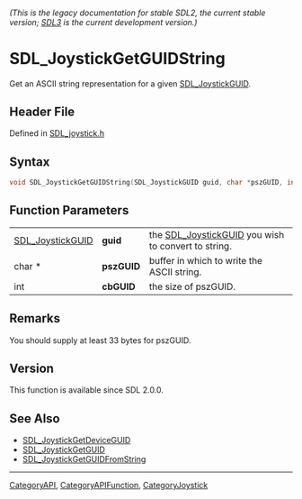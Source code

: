 ###### (This is the legacy documentation for stable SDL2, the current stable version; [SDL3](https://wiki.libsdl.org/SDL3/) is the current development version.)
# SDL_JoystickGetGUIDString

Get an ASCII string representation for a given [SDL_JoystickGUID](SDL_JoystickGUID).

## Header File

Defined in [SDL_joystick.h](https://github.com/libsdl-org/SDL/blob/SDL2/include/SDL_joystick.h)

## Syntax

```c
void SDL_JoystickGetGUIDString(SDL_JoystickGUID guid, char *pszGUID, int cbGUID);
```

## Function Parameters

|                                      |             |                                                                         |
| ------------------------------------ | ----------- | ----------------------------------------------------------------------- |
| [SDL_JoystickGUID](SDL_JoystickGUID) | **guid**    | the [SDL_JoystickGUID](SDL_JoystickGUID) you wish to convert to string. |
| char *                               | **pszGUID** | buffer in which to write the ASCII string.                              |
| int                                  | **cbGUID**  | the size of pszGUID.                                                    |

## Remarks

You should supply at least 33 bytes for pszGUID.

## Version

This function is available since SDL 2.0.0.

## See Also

- [SDL_JoystickGetDeviceGUID](SDL_JoystickGetDeviceGUID)
- [SDL_JoystickGetGUID](SDL_JoystickGetGUID)
- [SDL_JoystickGetGUIDFromString](SDL_JoystickGetGUIDFromString)

----
[CategoryAPI](CategoryAPI), [CategoryAPIFunction](CategoryAPIFunction), [CategoryJoystick](CategoryJoystick)

